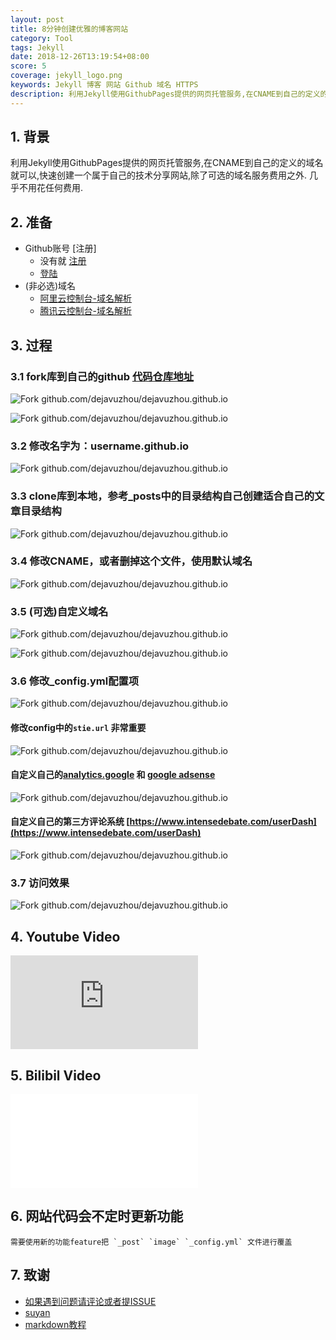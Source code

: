 ```yaml
---
layout: post
title: 8分钟创建优雅的博客网站
category: Tool
tags: Jekyll
date: 2018-12-26T13:19:54+08:00
score: 5
coverage: jekyll_logo.png
keywords: Jekyll 博客 网站 Github 域名 HTTPS
description: 利用Jekyll使用GithubPages提供的网页托管服务,在CNAME到自己的定义的域名就可以,快速创建一个属于自己的技术分享网站,除了可选的域名服务费用之外,几乎不用花任何费用.
---
```


## 1. 背景

利用Jekyll使用GithubPages提供的网页托管服务,在CNAME到自己的定义的域名就可以,快速创建一个属于自己的技术分享网站,除了可选的域名服务费用之外.
几乎不用花任何费用.

## 2. 准备

- Github账号 [注册]
    - 没有就 [注册](https://github.com/join?source=login)
    - [登陆](https://github.com/login)
- (非必选)域名
    - [阿里云控制台-域名解析](https://home.console.aliyun.com/new?spm=a2c1d.8251892.aliyun_topbar.2.ef335b76b9g0Br#/)
    - [腾讯云控制台-域名解析](https://cloud.tencent.com/login)
    
## 3. 过程

### 3.1 fork库到自己的github [代码仓库地址](https://github.com/dejavuzhou/dejavuzhou.github.io)

![Fork github.com/dejavuzhou/dejavuzhou.github.io](/assets/image/jekyll_fork01.png)

![Fork github.com/dejavuzhou/dejavuzhou.github.io](/assets/image/jekyll_fork02.png)

### 3.2 修改名字为：username.github.io

![Fork github.com/dejavuzhou/dejavuzhou.github.io](/assets/image/jekyll_fork03.png)

### 3.3 clone库到本地，参考_posts中的目录结构自己创建适合自己的文章目录结构

![Fork github.com/dejavuzhou/dejavuzhou.github.io](/assets/image/jekyll_fork04.png)

### 3.4 修改CNAME，或者删掉这个文件，使用默认域名

![Fork github.com/dejavuzhou/dejavuzhou.github.io](/assets/image/jekyll_fork09.png)

### 3.5 (可选)自定义域名

![Fork github.com/dejavuzhou/dejavuzhou.github.io](/assets/image/jekyll_fork05.png)

![Fork github.com/dejavuzhou/dejavuzhou.github.io](/assets/image/jekyll_fork06.png)

### 3.6 修改_config.yml配置项

![Fork github.com/dejavuzhou/dejavuzhou.github.io](/assets/image/jekyll_fork08.png)

#### 修改config中的`stie.url` **非常重要**

![Fork github.com/dejavuzhou/dejavuzhou.github.io](/assets/image/jekyll_fork11.png)

#### 自定义自己的[analytics.google](http://analytics.google.com) 和 [google adsense](https://www.google.com/adsense)

![Fork github.com/dejavuzhou/dejavuzhou.github.io](/assets/image/jekyll_fork12.png)

#### 自定义自己的第三方评论系统 [https://www.intensedebate.com/userDash](https://www.intensedebate.com/userDash)

![Fork github.com/dejavuzhou/dejavuzhou.github.io](/assets/image/jekyll_fork13.png)

### 3.7 访问效果

![Fork github.com/dejavuzhou/dejavuzhou.github.io](/assets/image/jekyll_fork10.png)

## 4. Youtube Video

<iframe src="https://www.youtube.com/embed/A5V9US-O63A" frameborder="0" allow="accelerometer; autoplay; encrypted-media; gyroscope; picture-in-picture" allowfullscreen></iframe>

## 5. Bilibil Video

<iframe src="//player.bilibili.com/player.html?aid=37191994&cid=65354973&page=1" scrolling="no" border="0" frameborder="no" framespacing="0" allowfullscreen="true"> </iframe>

## 6. 网站代码会不定时更新功能
    需要使用新的功能feature把 `_post` `image` `_config.yml` 文件进行覆盖

## 7. 致谢
- [如果遇到问题请评论或者提ISSUE](https://github.com/dejavuzhou/dejavuzhou.github.io/issues)
- [suyan](https://github.com/suyan/suyan.github.io)
- [markdown教程](https://mojotv.cn/2018/11/21/learn-markdown.html)


